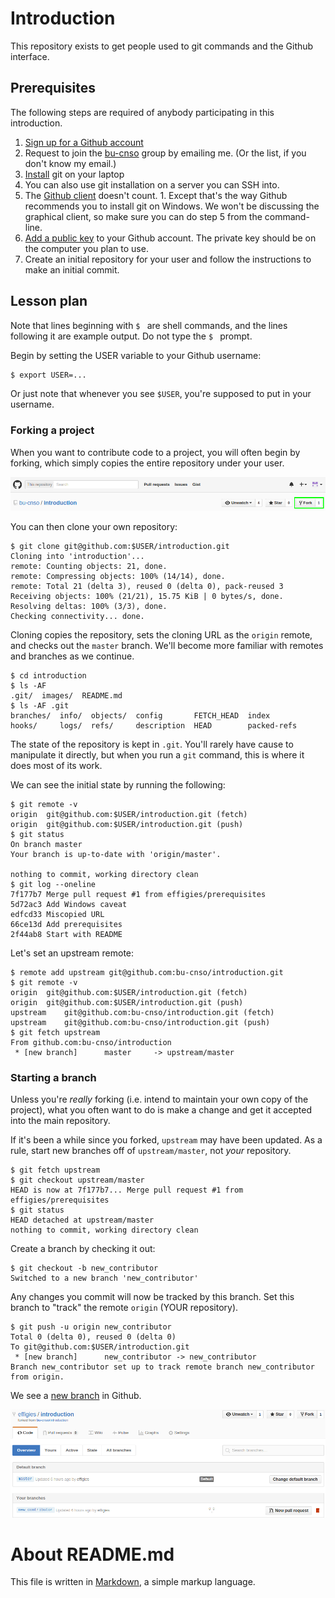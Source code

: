 # Introduction

This repository exists to get people used to git commands and the Github
interface.

## Prerequisites

The following steps are required of anybody participating in this introduction.

1. [Sign up for a Github account](https://github.com/join)
2. Request to join the [bu-cnso](https://github.com/bu-cnso) group by
   emailing me. (Or the list, if you don't know my email.)
3. [Install](https://help.github.com/articles/set-up-git/) git on your laptop
  1. You can also use git installation on a server you can SSH into.
  2. The [Github client](https://desktop.github.com/) doesn't
     count.
    1. Except that's the way Github recommends you to install git on Windows.
       We won't be discussing the graphical client, so make sure you can do
       step 5 from the command-line.
4. [Add a public key](https://help.github.com/categories/ssh/) to your Github
   account. The private key should be on the computer you plan to use.
5. Create an initial repository for your user and follow the instructions to
   make an initial commit.

## Lesson plan

Note that lines beginning with `$ ` are shell commands, and the lines following
it are example output. Do not type the `$ ` prompt.

Begin by setting the USER variable to your Github username:

```bash
$ export USER=...
```

Or just note that whenever you see `$USER`, you're supposed to put in your
username.

### Forking a project

When you want to contribute code to a project, you will often begin by forking,
which simply copies the entire repository under your user.

![forking](images/fork.png)

You can then clone your own repository:

    $ git clone git@github.com:$USER/introduction.git
    Cloning into 'introduction'...
    remote: Counting objects: 21, done.
    remote: Compressing objects: 100% (14/14), done.
    remote: Total 21 (delta 3), reused 0 (delta 0), pack-reused 3
    Receiving objects: 100% (21/21), 15.75 KiB | 0 bytes/s, done.
    Resolving deltas: 100% (3/3), done.
    Checking connectivity... done.

Cloning copies the repository, sets the cloning URL as the `origin` remote, and
checks out the `master` branch. We'll become more familiar with remotes and
branches as we continue.

    $ cd introduction
    $ ls -AF
    .git/  images/  README.md
    $ ls -AF .git
    branches/  info/  objects/  config       FETCH_HEAD  index
    hooks/     logs/  refs/     description  HEAD        packed-refs

The state of the repository is kept in `.git`. You'll rarely have cause to
manipulate it directly, but when you run a `git` command, this is where it
does most of its work.

We can see the initial state by running the following:

    $ git remote -v
    origin  git@github.com:$USER/introduction.git (fetch)
    origin  git@github.com:$USER/introduction.git (push)
    $ git status
    On branch master
    Your branch is up-to-date with 'origin/master'.

    nothing to commit, working directory clean
    $ git log --oneline
    7f177b7 Merge pull request #1 from effigies/prerequisites
    5d72ac3 Add Windows caveat
    edfcd33 Miscopied URL
    66ce13d Add prerequisites
    2f44ab8 Start with README

Let's set an upstream remote:

    $ remote add upstream git@github.com:bu-cnso/introduction.git
    $ git remote -v
    origin  git@github.com:$USER/introduction.git (fetch)
    origin  git@github.com:$USER/introduction.git (push)
    upstream    git@github.com:bu-cnso/introduction.git (fetch)
    upstream    git@github.com:bu-cnso/introduction.git (push)
    $ git fetch upstream
    From github.com:bu-cnso/introduction
     * [new branch]      master     -> upstream/master

### Starting a branch

Unless you're *really* forking (i.e. intend to maintain your own copy of the
project), what you often want to do is make a change and get it accepted into
the main repository.

If it's been a while since you forked, `upstream` may have been updated. As a
rule, start new branches off of `upstream/master`, not *your* repository.

    $ git fetch upstream
    $ git checkout upstream/master
    HEAD is now at 7f177b7... Merge pull request #1 from effigies/prerequisites
    $ git status
    HEAD detached at upstream/master
    nothing to commit, working directory clean

Create a branch by checking it out:

    $ git checkout -b new_contributor
    Switched to a new branch 'new_contributor'

Any changes you commit will now be tracked by this branch. Set this branch to
"track" the remote `origin` (YOUR repository).

    $ git push -u origin new_contributor
    Total 0 (delta 0), reused 0 (delta 0)
    To git@github.com:$USER/introduction.git
     * [new branch]      new_contributor -> new_contributor
    Branch new_contributor set up to track remote branch new_contributor from origin.

We see a [new branch](branches) in Github.

![new branch](images/new_branch.png)

# About README.md

This file is written in
[Markdown](https://help.github.com/categories/writing-on-github/), a simple
markup language.
